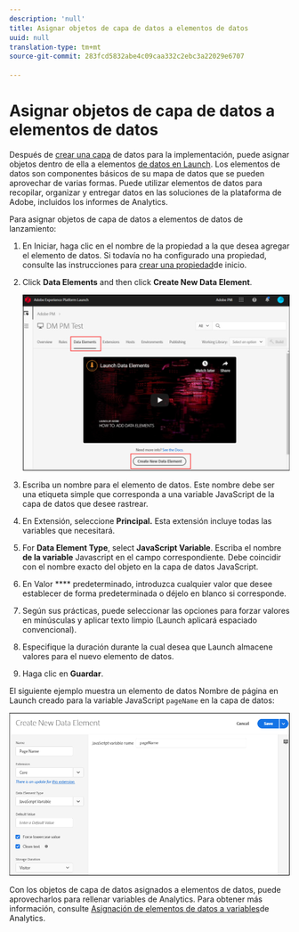 ```yaml
---
description: 'null'
title: Asignar objetos de capa de datos a elementos de datos
uuid: null
translation-type: tm+mt
source-git-commit: 283fcd5832abe4c09caa332c2ebc3a22029e6707

---
```



# Asignar objetos de capa de datos a elementos de datos


Después de [crear una capa](https://docs.adobe.com/content/help/en/analytics/implementation/prepare/data-layer.html) de datos para la implementación, puede asignar objetos dentro de ella a elementos [de datos en Launch](https://docs.adobe.com/content/help/en/launch/using/reference/manage-resources/data-elements.html#create-a-data-element). Los elementos de datos son componentes básicos de su mapa de datos que se pueden aprovechar de varias formas. Puede utilizar elementos de datos para recopilar, organizar y entregar datos en las soluciones de la plataforma de Adobe, incluidos los informes de Analytics.

Para asignar objetos de capa de datos a elementos de datos de lanzamiento:

1. En Iniciar, haga clic en el nombre de la propiedad a la que desea agregar el elemento de datos. Si todavía no ha configurado una propiedad, consulte las instrucciones para [crear una propiedad](https://docs.adobe.com/content/help/en/core-services-learn/implementing-in-websites-with-launch/configure-launch/launch.html)de inicio.

2. Click **Data Elements** and then click **Create New Data Element**.

   ![crear elemento de datos](assets/createelement.png)


3. Escriba un nombre para el elemento de datos. Este nombre debe ser una etiqueta simple que corresponda a una variable JavaScript de la capa de datos que desee rastrear.

4. En Extensión, seleccione **Principal.** Esta extensión incluye todas las variables que necesitará.

5. For **Data Element Type**, select **JavaScript Variable**. Escriba el nombre **de la variable** Javascript en el campo correspondiente. Debe coincidir con el nombre exacto del objeto en la capa de datos JavaScript.

6. En Valor **** predeterminado, introduzca cualquier valor que desee establecer de forma predeterminada o déjelo en blanco si corresponde.

7. Según sus prácticas, puede seleccionar las opciones para forzar valores en minúsculas y aplicar texto limpio (Launch aplicará espaciado convencional).

8. Especifique la duración durante la cual desea que Launch almacene valores para el nuevo elemento de datos.

9. Haga clic en **Guardar**.

El siguiente ejemplo muestra un elemento de datos Nombre de página en Launch creado para la variable JavaScript ``pageName`` en la capa de datos:

![Especificar elemento](assets/new_element.png)


Con los objetos de capa de datos asignados a elementos de datos, puede aprovecharlos para rellenar variables de Analytics. Para obtener más información, consulte [Asignación de elementos de datos a variables](https://docs.adobe.com/content/help/en/analytics/implementation/prepare/data-layer.html)de Analytics.
